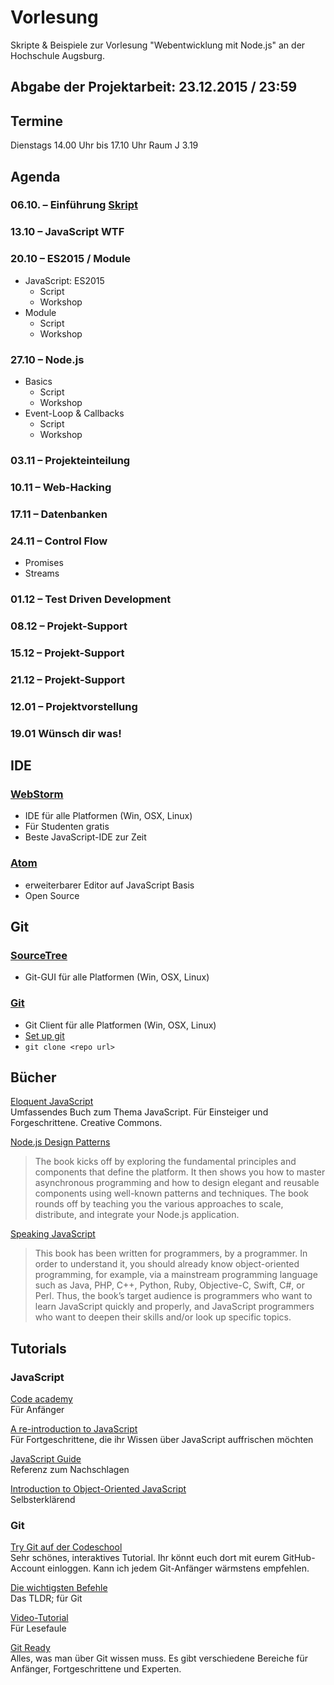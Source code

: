 Vorlesung
========

Skripte & Beispiele zur Vorlesung "Webentwicklung mit Node.js" an der Hochschule Augsburg.

## Abgabe der Projektarbeit: 23.12.2015 / 23:59

## Termine

Dienstags 14.00 Uhr bis 17.10 Uhr
Raum J 3.19

## Agenda

### 06.10. – Einführung [Skript](http://hsa-nodejs-ws1516.github.io/vorlesung/1-einfuehrung/#1)

### 13.10 – JavaScript WTF

### 20.10 – ES2015 / Module

- JavaScript: ES2015 
  - Script 
  - Workshop
- Module 
  - Script 
  - Workshop 

### 27.10 – Node.js 

- Basics
  - Script
  - Workshop
- Event-Loop & Callbacks
  - Script 
  - Workshop 

### 03.11 – Projekteinteilung 

### 10.11 – Web-Hacking

### 17.11 – Datenbanken

### 24.11 – Control Flow

- Promises
- Streams

### 01.12 – Test Driven Development

### 08.12 – Projekt-Support
 
### 15.12 – Projekt-Support

### 21.12 – Projekt-Support

### 12.01 – Projektvorstellung

### 19.01 Wünsch dir was! 


## IDE

### [WebStorm](https://www.jetbrains.com/webstorm/)

- IDE für alle Platformen (Win, OSX, Linux)
- Für Studenten gratis
- Beste JavaScript-IDE zur Zeit

### [Atom](https://atom.io/)

- erweiterbarer Editor auf JavaScript Basis
- Open Source 

## Git

### [SourceTree](http://www.sourcetreeapp.com/)

- Git-GUI für alle Platformen (Win, OSX, Linux)

### [Git](http://git-scm.com/downloads)

- Git Client für alle Platformen (Win, OSX, Linux)
- [Set up git](https://help.github.com/articles/set-up-git)
- `git clone <repo url>`

## Bücher 

[Eloquent JavaScript](http://eloquentjavascript.net/)<br>
Umfassendes Buch zum Thema JavaScript. Für Einsteiger und Forgeschrittene. Creative Commons. 

[Node.js Design Patterns](https://www.packtpub.com/web-development/nodejs-design-patterns) 

>The book kicks off by exploring the fundamental principles and components that define the platform. It then shows you how to master asynchronous programming and how to design elegant and reusable components using well-known patterns and techniques. The book rounds off by teaching you the various approaches to scale, distribute, and integrate your Node.js application.

[Speaking JavaScript](http://speakingjs.com/)
>This book has been written for programmers, by a programmer. In order to understand it, you should already know object-oriented programming, for example, via a mainstream programming language such as Java, PHP, C++, Python, Ruby, Objective-C, Swift, C#, or Perl.
 Thus, the book’s target audience is programmers who want to learn JavaScript quickly and properly, and JavaScript programmers who want to deepen their skills and/or look up specific topics.

## Tutorials

### JavaScript

[Code academy](http://www.codecademy.com/en/tracks/javascript)<br>
Für Anfänger

[A re-introduction to JavaScript](https://developer.mozilla.org/en-US/docs/Web/JavaScript/A_re-introduction_to_JavaScript)<br>
Für Fortgeschrittene, die ihr Wissen über JavaScript auffrischen möchten

[JavaScript Guide](https://developer.mozilla.org/en-US/docs/Web/JavaScript/Guide)<br>
Referenz zum Nachschlagen

[Introduction to Object-Oriented JavaScript](https://developer.mozilla.org/en-US/docs/Web/JavaScript/Introduction_to_Object-Oriented_JavaScript)<br>
Selbsterklärend


### Git

[Try Git auf der Codeschool](http://www.codeschool.com/courses/try-git)<br>
Sehr schönes, interaktives Tutorial. Ihr könnt euch dort mit eurem GitHub-Account einloggen. Kann ich jedem Git-Anfänger wärmstens empfehlen.

[Die wichtigsten Befehle](http://rogerdudler.github.io/git-guide/index.de.html)<br>
Das TLDR; für Git

[Video-Tutorial](http://www.youtube.com/watch?v=Fwdg8-thBAc)<br>
Für Lesefaule

[Git Ready](http://de.gitready.com/)<br>
Alles, was man über Git wissen muss. Es gibt verschiedene Bereiche für Anfänger, Fortgeschrittene und Experten.

